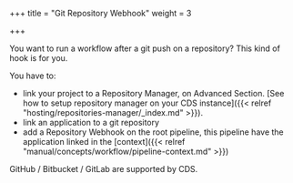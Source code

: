 +++
title = "Git Repository Webhook"
weight = 3

+++

You want to run a workflow after a git push on a repository? This kind of hook is for you.

You have to:

* link your project to a Repository Manager, on Advanced Section. [See how to setup repository manager on your CDS instance]({{< relref "hosting/repositories-manager/_index.md" >}}).
* link an application to a git repository
* add a Repository Webhook on the root pipeline, this pipeline have the application linked in the [context]({{< relref "manual/concepts/workflow/pipeline-context.md" >}})

GitHub / Bitbucket / GitLab are supported by CDS.
